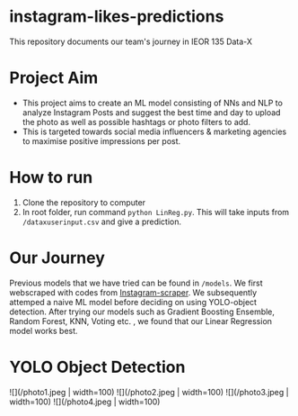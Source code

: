 # instagram-likes-predictions
This repository documents our team's journey in IEOR 135 Data-X

# Project Aim
- This project aims to create an ML model consisting of NNs and NLP to analyze Instagram Posts and suggest the best time and day to upload the photo as well as possible hashtags or photo filters to add.
- This is targeted towards social media influencers & marketing agencies to maximise positive impressions per post.

# How to run
1. Clone the repository to computer
2. In root folder, run command ```python LinReg.py```. This will take inputs from ```/dataxuserinput.csv``` and give a prediction.

# Our Journey
Previous models that we have tried can be found in ```/models```. We first webscraped with codes from [Instagram-scraper](https://github.com/rarcega/instagram-scraper). We subsequently attemped a naive ML model before deciding on using YOLO-object detection. After trying our models such as Gradient Boosting Ensemble, Random Forest, KNN, Voting etc. , we found that our Linear Regression model works best. 

# YOLO Object Detection
![](/photo1.jpeg | width=100)
![](/photo2.jpeg | width=100)
![](/photo3.jpeg | width=100)
![](/photo4.jpeg | width=100)

